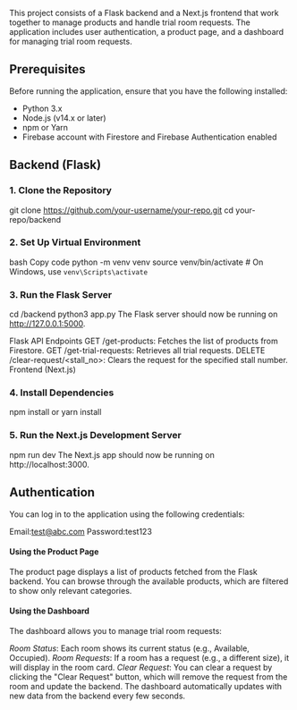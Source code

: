 This project consists of a Flask backend and a Next.js frontend that work together to manage products and handle trial room requests. The application includes user authentication, a product page, and a dashboard for managing trial room requests.

## Prerequisites

Before running the application, ensure that you have the following installed:

- Python 3.x
- Node.js (v14.x or later)
- npm or Yarn
- Firebase account with Firestore and Firebase Authentication enabled

## Backend (Flask)
### 1. Clone the Repository
git clone https://github.com/your-username/your-repo.git
cd your-repo/backend
### 2. Set Up Virtual Environment
bash
Copy code
python -m venv venv
source venv/bin/activate  # On Windows, use `venv\Scripts\activate`
### 3. Run the Flask Server

cd /backend
python3 app.py
The Flask server should now be running on http://127.0.0.1:5000.



Flask API Endpoints
GET /get-products: Fetches the list of products from Firestore.
GET /get-trial-requests: Retrieves all trial requests.
DELETE /clear-request/<stall_no>: Clears the request for the specified stall number.
Frontend (Next.js)



### 4. Install Dependencies

npm install or yarn install

### 5. Run the Next.js Development Server

npm run dev
The Next.js app should now be running on http://localhost:3000.

## Authentication

You can log in to the application using the following credentials:

Email:test@abc.com
Password:test123

#### Using the Product Page

The product page displays a list of products fetched from the Flask backend. You can browse through the available products, which are filtered to show only relevant categories.

#### Using the Dashboard

The dashboard allows you to manage trial room requests:

*Room Status*: Each room shows its current status (e.g., Available, Occupied).
*Room Requests*: If a room has a request (e.g., a different size), it will display in the room card.
*Clear Request*: You can clear a request by clicking the "Clear Request" button, which will remove the request from the room and update the backend.
The dashboard automatically updates with new data from the backend every few seconds.